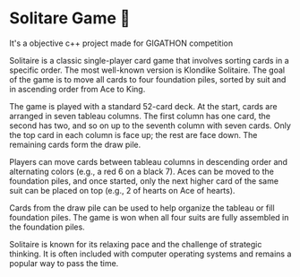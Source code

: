 # Solitare Game 🔴
It's a objective c++ project made for GIGATHON competition

Solitaire is a classic single-player card game that involves sorting cards in a specific order. The most well-known version is Klondike Solitaire. The goal of the game is to move all cards to four foundation piles, sorted by suit and in ascending order from Ace to King.

The game is played with a standard 52-card deck. At the start, cards are arranged in seven tableau columns. The first column has one card, the second has two, and so on up to the seventh column with seven cards. Only the top card in each column is face up; the rest are face down. The remaining cards form the draw pile.

Players can move cards between tableau columns in descending order and alternating colors (e.g., a red 6 on a black 7). Aces can be moved to the foundation piles, and once started, only the next higher card of the same suit can be placed on top (e.g., 2 of hearts on Ace of hearts).

Cards from the draw pile can be used to help organize the tableau or fill foundation piles. The game is won when all four suits are fully assembled in the foundation piles.

Solitaire is known for its relaxing pace and the challenge of strategic thinking. It is often included with computer operating systems and remains a popular way to pass the time.
